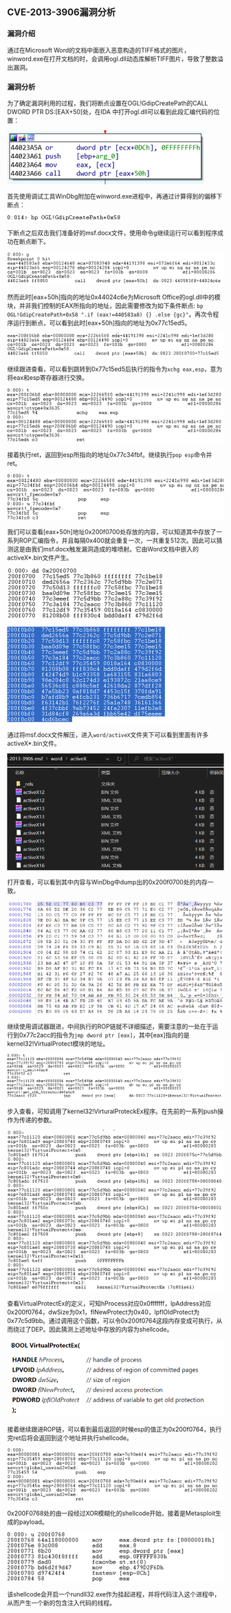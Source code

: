 ## CVE-2013-3906漏洞分析

### 漏洞介绍

通过在Microsoft Word的文档中面嵌入恶意构造的TIFF格式的图片，winword.exe在打开文档的时，会调用ogl.dll动态库解析TIFF图片，导致了整数溢出漏洞。

### 漏洞分析

为了确定漏洞利用的过程，我们将断点设置在OGL!GdipCreatePath的CALL DWORD PTR DS:[EAX+50]处，在IDA 中打开ogl.dll可以看到此段汇编代码的位置：

![](img/1.PNG)

首先使用调试工具WinDbg附加在winword.exe进程中，再通过计算得到的偏移下断点：

![](img/2.PNG)

下断点之后双击我们准备好的msf.docx文件，使用命令g继续运行可以看到程序成功在断点断下。

![](img/3.PNG)

然而此时[eax+50h]指向的地址0x44024c6e为Microsoft Office的ogl.dll中的模块，并非我们控制的EAX所指向的地址，因此需要修改为如下条件断点: `bp OGL!GdipCreatePath+0x58 ".if (eax!=440583a8) {} .else {gc}"`。再次令程序运行到断点，可以看到此时[eax+50h]指向的地址为0x77c15ed5。

![](img/4.PNG)

继续跟进查看，可以看到跳转到0x77c15ed5后执行的指令为`xchg eax,esp`，意为将eax和esp寄存器进行交换。

![](img/5.PNG)

接着执行ret，返回到esp所指向的地址0x77c34fbf。继续执行`pop esp`命令并ret。

![](img/6.PNG)

我们可以查看[eax+50h]地址0x200f0700处存放的内容，可以知道其中存放了一系列ROP汇编指令，并且每隔0x400就会重复一次，一共重复512次。因此可以猜测这是由我们msf.docx触发漏洞造成的堆喷射。它由Word文档中嵌入的activeX*.bin文件产生。

![](img/7.PNG)

![](img/8.PNG)

通过将msf.docx文件解压，进入`word/activeX`文件夹下可以看到里面有许多activeX*.bin文件。

![](img/9.PNG)

打开查看，可以看到其中内容与WinDbg中dump出的0x200f0700处的内存一致。

![](img/10.PNG)

继续使用调试器跟进，中间执行的ROP链就不详细描述，需要注意的一处在于运行到0x77c2acc的指令为`jmp dword ptr [eax]`，其中[eax]指向的是kernel32!VirtualProtect模块的地址。

![](img/11.PNG)

步入查看，可知调用了kernel32!VirturalProteckEx程序。在先前的一系列push操作为传递的参数。

![](img/12.PNG)

查看VirtualProtectEx的定义，可知hProcess对应0x0fffffff，lpAddress对应0x200f0764，dwSize为0x1，flNewProtect为0x40，lpflOldProtect为0x77c5d9bb。通过调用这个函数，可以令0x200f0764这段内存变成可执行，从而绕过了DEP。因此猜测上述地址中存放的内容为shellcode。

![](img/13.PNG)

接着继续跟进ROP链，可以看到最后返回的时候esp的值正为0x200f0764，执行完ret后将会返回到这个地址并执行shellcode。

![](img/14.PNG)

0x200F0768处的由一段经过XOR模糊化的shellcode开始，接着是Metasploit生成的payload。

![](img/15.PNG)

该shellcode会开启一个rundll32.exe作为挂起进程，并将代码注入这个进程中，从而产生一个新的包含注入代码的线程。